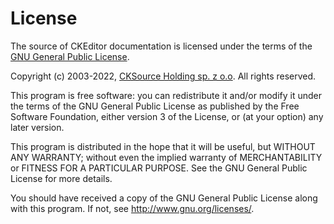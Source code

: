 # License

The source of CKEditor documentation is licensed under the terms of the [GNU General Public License](http://www.gnu.org/copyleft/gpl.html).

Copyright (c) 2003-2022, [CKSource Holding sp. z o.o](http://cksource.com/). All rights reserved.

This program is free software: you can redistribute it and/or modify
it under the terms of the GNU General Public License as published by
the Free Software Foundation, either version 3 of the License, or
(at your option) any later version.

This program is distributed in the hope that it will be useful,
but WITHOUT ANY WARRANTY; without even the implied warranty of
MERCHANTABILITY or FITNESS FOR A PARTICULAR PURPOSE.  See the
GNU General Public License for more details.

You should have received a copy of the GNU General Public License
along with this program.  If not, see <http://www.gnu.org/licenses/>.
